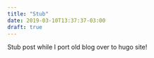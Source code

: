 ```yaml
---
title: "Stub"
date: 2019-03-10T13:37:37-03:00
draft: true
---
```

Stub post while I port old blog over to hugo site!
